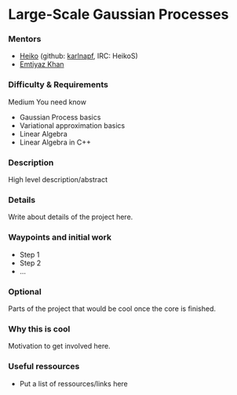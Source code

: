 # Large-Scale Gaussian Processes

### Mentors
 * [Heiko](Heiko%20Strathmann) (github: [karlnapf](https://github.com/karlnapf), IRC: HeikoS)
 * [Emtiyaz Khan](http://www.cs.ubc.ca/~emtiyaz/)

### Difficulty & Requirements
Medium
You need know
 * Gaussian Process basics
 * Variational approximation basics
 * Linear Algebra
 * Linear Algebra in C++

### Description
High level description/abstract

### Details
Write about details of the project here.

### Waypoints and initial work
 * Step 1
 * Step 2
 * ...

### Optional
Parts of the project that would be cool once the core is finished.

### Why this is cool
Motivation to get involved here.

### Useful ressources
 * Put a list of ressources/links here